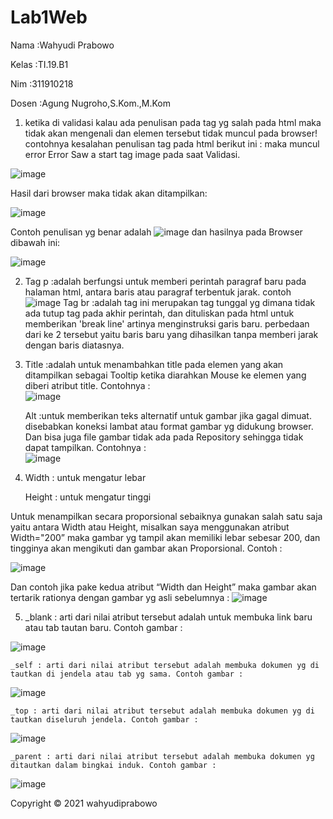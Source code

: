 # Lab1Web
<p>Nama   :Wahyudi Prabowo </p>
<p>Kelas  :TI.19.B1 </p>
<p>Nim    :311910218 </p> 
<p>Dosen  :Agung Nugroho,S.Kom.,M.Kom </p>

1.	ketika di validasi kalau ada penulisan pada tag yg salah pada html maka tidak akan mengenali dan elemen tersebut tidak muncul pada browser! contohnya kesalahan penulisan tag pada html berikut ini :
maka muncul error Error Saw a start tag image pada saat Validasi.

![image](https://user-images.githubusercontent.com/81431392/112723656-ee743d80-8ecc-11eb-9799-5a7299e98a51.png)

 
Hasil dari browser maka tidak akan ditampilkan:

![image](https://user-images.githubusercontent.com/81431392/112721565-c29f8a80-8ec1-11eb-9dc8-ebad0c525f3a.png)

Contoh penulisan yg benar adalah ![image](https://user-images.githubusercontent.com/81431392/112723015-c1725b80-8ec9-11eb-8379-9b4e61f61b8b.png)
dan hasilnya pada Browser dibawah ini:  

![image](https://user-images.githubusercontent.com/81431392/112721728-d7c8e900-8ec2-11eb-805f-c7cc7c56568d.png)

2. Tag p  :adalah berfungsi untuk memberi perintah paragraf baru pada halaman html, antara baris atau paragraf terbentuk jarak.
           contoh ![image](https://user-images.githubusercontent.com/81431392/112723170-7c025e00-8eca-11eb-8a7f-7ae58ab1661c.png) 
   Tag br :adalah tag ini merupakan tag tunggal yg dimana tidak ada tutup tag pada akhir perintah, dan dituliskan pada html untuk memberikan 'break line' artinya 
           menginstruksi garis baru.
   perbedaan dari ke 2 tersebut yaitu baris baru yang dihasilkan tanpa memberi jarak dengan baris diatasnya.
3. Title  :adalah untuk menambahkan title pada elemen yang akan ditampilkan sebagai Tooltip ketika diarahkan Mouse ke elemen yang diberi atribut title. 
   Contohnya :  
![image](https://user-images.githubusercontent.com/81431392/112721895-a43a8e80-8ec3-11eb-9223-3410758976ea.png)

   Alt    :untuk memberikan teks alternatif untuk gambar jika gagal dimuat. 
           disebabkan koneksi lambat atau format gambar yg didukung browser. Dan bisa juga file gambar tidak ada pada Repository sehingga tidak dapat tampilkan.
   Contohnya :  
![image](https://user-images.githubusercontent.com/81431392/112721908-b288aa80-8ec3-11eb-9d86-dfb9b08ff5d3.png)

4. <p>Width  : untuk mengatur lebar</p>
   <p>Height : untuk mengatur tinggi</p>
  Untuk menampilkan secara proporsional sebaiknya gunakan salah satu saja yaitu antara Width atau Height, misalkan saya menggunakan atribut Width="200” maka gambar yg tampil       akan memiliki lebar sebesar 200, dan tingginya akan mengikuti dan gambar akan Proporsional.
   Contoh : 
   
 ![image](https://user-images.githubusercontent.com/81431392/112723776-7c502880-8ecd-11eb-8048-d012e2f47cb8.png)

   Dan contoh jika pake kedua atribut “Width dan Height” maka gambar akan tertarik rationya dengan gambar yg asli sebelumnya : 
![image](https://user-images.githubusercontent.com/81431392/112721959-009dae00-8ec4-11eb-8b5e-2a7c2e5daeb6.png)

5.	_blank : arti dari nilai atribut tersebut adalah untuk membuka link baru atau tab tautan  baru. Contoh gambar :

![image](https://user-images.githubusercontent.com/81431392/112721984-2fb41f80-8ec4-11eb-833b-3e93fd28e195.png)

    _self : arti dari nilai atribut tersebut adalah membuka dokumen yg di tautkan di jendela atau tab yg sama. Contoh gambar :
 
 ![image](https://user-images.githubusercontent.com/81431392/112721998-42c6ef80-8ec4-11eb-839f-453f62434ecb.png)
 
    _top : arti dari nilai atribut tersebut adalah membuka dokumen yg di tautkan diseluruh jendela. Contoh gambar :

![image](https://user-images.githubusercontent.com/81431392/112722014-56725600-8ec4-11eb-8a89-4b8ead1a6a29.png)

    _parent : arti dari nilai atribut tersebut adalah membuka dokumen yg ditautkan dalam bingkai induk. Contoh gambar :

![image](https://user-images.githubusercontent.com/81431392/112722034-6853f900-8ec4-11eb-89bd-1e8a29220d60.png)


Copyright © 2021 wahyudiprabowo
